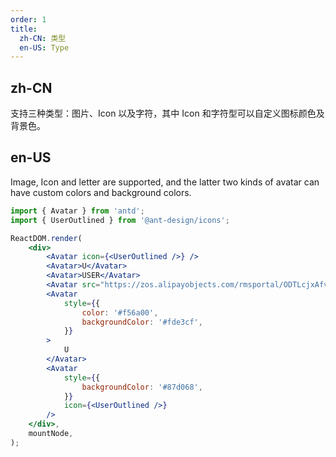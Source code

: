 ```yaml
---
order: 1
title:
  zh-CN: 类型
  en-US: Type
---
```


## zh-CN

支持三种类型：图片、Icon 以及字符，其中 Icon 和字符型可以自定义图标颜色及背景色。

## en-US

Image, Icon and letter are supported, and the latter two kinds of avatar can have custom colors and background colors.

```jsx
import { Avatar } from 'antd';
import { UserOutlined } from '@ant-design/icons';

ReactDOM.render(
	<div>
		<Avatar icon={<UserOutlined />} />
		<Avatar>U</Avatar>
		<Avatar>USER</Avatar>
		<Avatar src="https://zos.alipayobjects.com/rmsportal/ODTLcjxAfvqbxHnVXCYX.png" />
		<Avatar
			style={{
				color: '#f56a00',
				backgroundColor: '#fde3cf',
			}}
		>
			U
		</Avatar>
		<Avatar
			style={{
				backgroundColor: '#87d068',
			}}
			icon={<UserOutlined />}
		/>
	</div>,
	mountNode,
);
```
